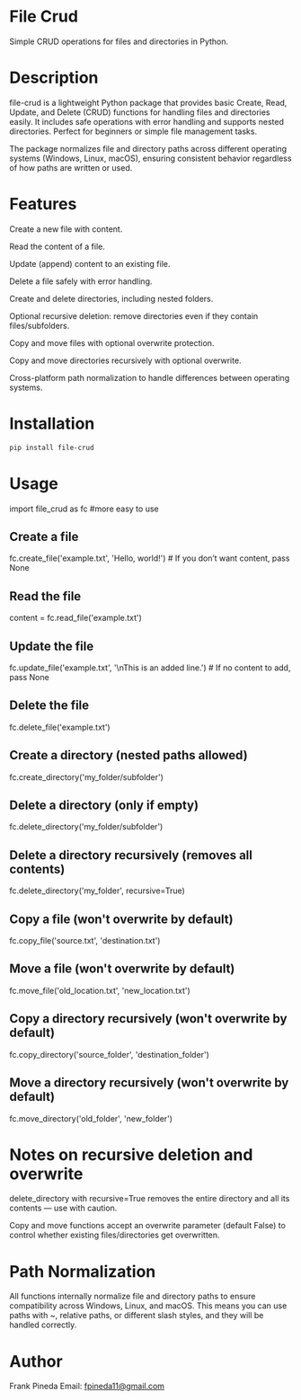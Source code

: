 # File Crud

Simple CRUD operations for files and directories in Python.

# Description

file-crud is a lightweight Python package that provides basic Create, Read, Update, and Delete (CRUD) functions for handling files and directories easily. It includes safe operations with error handling and supports nested directories. Perfect for beginners or simple file management tasks.

The package normalizes file and directory paths across different operating systems (Windows, Linux, macOS), ensuring consistent behavior regardless of how paths are written or used.

# Features

Create a new file with content.

Read the content of a file.

Update (append) content to an existing file.

Delete a file safely with error handling.

Create and delete directories, including nested folders.

Optional recursive deletion: remove directories even if they contain files/subfolders.

Copy and move files with optional overwrite protection.

Copy and move directories recursively with optional overwrite.

Cross-platform path normalization to handle differences between operating systems.

# Installation

```bash
pip install file-crud
```

# Usage

import file_crud as fc #more easy to use

## Create a file

fc.create_file('example.txt', 'Hello, world!') # If you don’t want content, pass None

## Read the file

content = fc.read_file('example.txt')

## Update the file

fc.update_file('example.txt', '\nThis is an added line.') # If no content to add, pass None

## Delete the file

fc.delete_file('example.txt')

## Create a directory (nested paths allowed)

fc.create_directory('my_folder/subfolder')

## Delete a directory (only if empty)

fc.delete_directory('my_folder/subfolder')

## Delete a directory recursively (removes all contents)

fc.delete_directory('my_folder', recursive=True)

## Copy a file (won't overwrite by default)

fc.copy_file('source.txt', 'destination.txt')

## Move a file (won't overwrite by default)

fc.move_file('old_location.txt', 'new_location.txt')

## Copy a directory recursively (won't overwrite by default)

fc.copy_directory('source_folder', 'destination_folder')

## Move a directory recursively (won't overwrite by default)

fc.move_directory('old_folder', 'new_folder')

# Notes on recursive deletion and overwrite

delete_directory with recursive=True removes the entire directory and all its contents — use with caution.

Copy and move functions accept an overwrite parameter (default False) to control whether existing files/directories get overwritten.

# Path Normalization

All functions internally normalize file and directory paths to ensure compatibility across Windows, Linux, and macOS. This means you can use paths with ~, relative paths, or different slash styles, and they will be handled correctly.

# Author

Frank Pineda
Email: fpineda11@gmail.com
